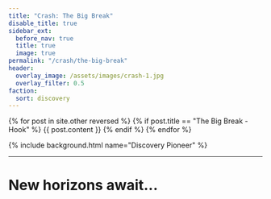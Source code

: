 ```yaml
---
title: "Crash: The Big Break"
disable_title: true
sidebar_ext:
  before_nav: true
  title: true
  image: true
permalink: "/crash/the-big-break"
header:
  overlay_image: /assets/images/crash-1.jpg
  overlay_filter: 0.5
faction:
  sort: discovery
---
```


<style type="text/css">

.bgbg
{
	background-image: url("/sen/assets/images/block-bg.png");
	color: black;
	padding: 4px 16px 16px 16px;
	border-radius: 12px;
	font-family: Georgia;
}


</style>


{% for post in site.other reversed  %}
{% if post.title == "The Big Break - Hook" %}
{{ post.content }}
{% endif %}
{% endfor %}

{% include background.html name="Discovery Pioneer" %}

---

# New horizons await...